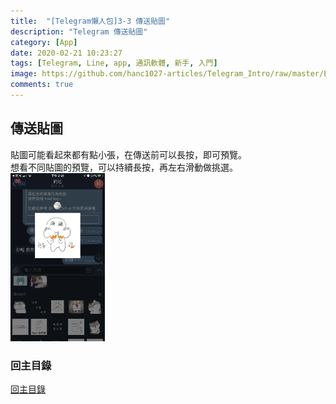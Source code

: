 ```yaml
---
title:  "[Telegram懶人包]3-3 傳送貼圖"
description: "Telegram 傳送貼圖"
category: [App]
date: 2020-02-21 10:23:27
tags: [Telegram, Line, app, 通訊軟體, 新手, 入門]
image: https://github.com/hanc1027-articles/Telegram_Intro/raw/master/Ep2%E7%A7%81%E8%A8%8A%E7%AF%87/assets/3_3_send_sticker.PNG
comments: true
---
```


## 傳送貼圖
貼圖可能看起來都有點小張，在傳送前可以長按，即可預覽。  
想看不同貼圖的預覽，可以持續長按，再左右滑動做挑選。  
<img src="https://github.com/hanc1027-articles/Telegram_Intro/raw/master/Ep2%E7%A7%81%E8%A8%8A%E7%AF%87/assets/3_3_send_sticker.PNG" width="30%" />    

### 回主目錄
[回主目錄](../2020-04-29-telegram新手懶人包)